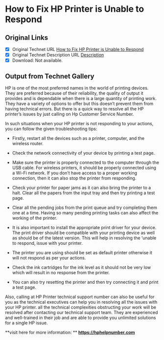 # How to Fix HP Printer is Unable to Respond

## Original Links

- [x] Original Technet URL [How to Fix HP Printer is Unable to Respond](https://gallery.technet.microsoft.com/How-to-Fix-HP-Printer-is-f6c0f5d0)
- [x] Original Technet Description URL [Description](https://gallery.technet.microsoft.com/How-to-Fix-HP-Printer-is-f6c0f5d0/description)
- [x] Download: Not available.

## Output from Technet Gallery

HP is one of the most preferred names in the world of printing devices. They are preferred because of their reliability, the quality of output it provides and is dependable when there is a large quantity of printing work. They have a variety of options to offer but this doesn’t prevent them from having technical errors. But there is a quick way to resolve all the HP printer’s issues by just calling onHp Customer Service Number.

In such situations when your HP printer is not responding to your actions, you can follow the given troubleshooting tips:

- Firstly, restart all the devices such as a printer, computer, and the wireless router.

- Check the network connectivity of your device by printing a test page.

- Make sure the printer is properly connected to the computer through the USB cable. For wireless printers, it should be properly connected using a Wi-Fi network. If you don’t have access to a proper working connection, then it can also stop the printer from responding.

- Check your printer for paper jams as it can also bring the printer to a halt. Clear all the papers from the input tray and then try printing a test page.

- Clear all the pending jobs from the print queue and try completing them one at a time. Having so many pending printing tasks can also affect the working of the printer.

- It is also important to install the appropriate print driver for your device. The print driver should be compatible with your printing device as well as should be of the latest version. This will help in resolving the ‘unable to respond, issue with your printer.

- The printer you are using should be set as default printer otherwise it will not respond as per your actions.

- Check the ink cartridges for the ink level as it should not be very low which will result in no response from the printer.

- You can also try resetting the printer and then try connecting it and print a test page.

Also, calling at HP Printer technical support number can also be useful for you as the technical executives can help you in resolving all the issues with your HP printer. all the technical complexities obstructing your work will be resolved after contacting our technical support team. They are experienced and well-trained in their job and are able to provide you unlimited solutions for a single HP issue.

**visit here for more information: ** **https://hphelpnumber.com**

